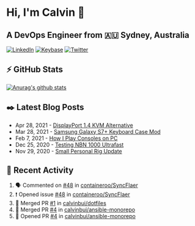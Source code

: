 # Hi, I'm Calvin 🍭
## A DevOps Engineer from 🇦🇺 Sydney, Australia</h3>

[![LinkedIn](https://img.shields.io/badge/-c–bui-0077B5?style=flat-square&labelColor=0077B5&logo=LinkedIn&logoColor=white)](https://www.linkedin.com/in/c-bui/)
[![Keybase](https://img.shields.io/badge/-calvinbui-ff6f21?style=flat-square&labelColor=ff6f21&logo=Keybase&logoColor=white)](https://keybase.io/calvinbui)
[![Twitter](https://img.shields.io/badge/-ASAPCalvin-1DA1F2?style=flat-square&labelColor=1DA1F2&logo=Twitter&logoColor=white)](https://twitter.com/ASAPCalvin)

<!-- https://github.com/rishavanand/github-profilinator -->
## ⚡ GitHub Stats
[![Anurag's github stats](https://github-readme-stats.vercel.app/api?username=calvinbui&count_private=true&hide_title=true)](https://github.com/anuraghazra/github-readme-stats)

<!-- https://github.com/gautamkrishnar/blog-post-workflow -->
## ✒️ Latest Blog Posts

<!-- BLOG-POST-LIST:START -->
- Apr 28, 2021 - [DisplayPort 1.4 KVM Alternative](https://calvin.me/displayport-1.4-kvm-alternative)
- Mar 28, 2021 - [Samsung Galaxy S7+ Keyboard Case Mod](https://calvin.me/samsung-galaxy-tab-s7-plus-keyboard-case-mod)
- Feb 7, 2021 - [How I Play Consoles on PC](https://calvin.me/how-i-play-consoles-on-pc)
- Dec 25, 2020 - [Testing NBN 1000 Ultrafast](https://calvin.me/testing-nbn-1000-ultrafast)
- Nov 29, 2020 - [Small Personal Rig Update](https://calvin.me/small-personal-rig-update)

<!-- BLOG-POST-LIST:END -->

## 🏃‍ Recent Activity

<!--START_SECTION:activity-->
1. 🗣 Commented on [#48](https://github.com/containeroo/SyncFlaer/issues/48) in [containeroo/SyncFlaer](https://github.com/containeroo/SyncFlaer)
2. ❗️ Opened issue [#48](https://github.com/containeroo/SyncFlaer/issues/48) in [containeroo/SyncFlaer](https://github.com/containeroo/SyncFlaer)
3. 🎉 Merged PR [#1](https://github.com/calvinbui/dotfiles/pull/1) in [calvinbui/dotfiles](https://github.com/calvinbui/dotfiles)
4. 🎉 Merged PR [#4](https://github.com/calvinbui/ansible-monorepo/pull/4) in [calvinbui/ansible-monorepo](https://github.com/calvinbui/ansible-monorepo)
5. 💪 Opened PR [#4](https://github.com/calvinbui/ansible-monorepo/pull/4) in [calvinbui/ansible-monorepo](https://github.com/calvinbui/ansible-monorepo)
<!--END_SECTION:activity-->
